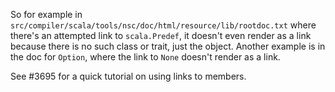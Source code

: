 So for example in `src/compiler/scala/tools/nsc/doc/html/resource/lib/rootdoc.txt` where there's an attempted link
to `scala.Predef`, it doesn't even render as a link because there is no such class or trait, just the object. Another example is in the doc for `Option`, where the link to `None` doesn't render as a link.

See #3695 for a quick tutorial on using links to members.
